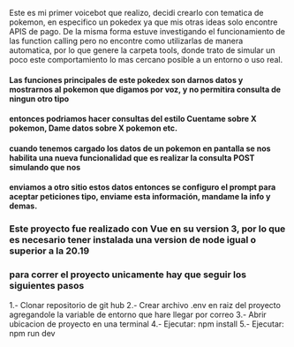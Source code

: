 Este es mi primer voicebot que realizo, decidi crearlo con tematica de pokemon, en especifico un pokedex ya que mis otras ideas solo encontre APIS de pago.
De la misma forma estuve investigando el funcionamiento de las function calling pero no encontre como utilizarlas de manera automatica, por lo que genere la carpeta 
tools, donde trato de simular un poco este comportamiento lo mas cercano posible a un entorno o uso real.

#### Las funciones principales de este pokedex son darnos datos y mostrarnos al pokemon que digamos por voz, y no permitira consulta de ningun otro tipo
#### entonces podriamos hacer consultas del estilo Cuentame sobre X pokemon, Dame datos sobre X pokemon etc.
#### cuando tenemos cargado los datos de un pokemon en pantalla se nos habilita una nueva funcionalidad que es realizar la consulta POST simulando que nos 
#### enviamos a otro sitio estos datos entonces se configuro el prompt para aceptar peticiones tipo, enviame esta información, mandame la info y demas.

### Este proyecto fue realizado con Vue en su version 3, por lo que es necesario tener instalada una version de node igual o superior a la 20.19
### para correr el proyecto unicamente hay que seguir los siguientes pasos

 1.-  Clonar repositorio de git hub
 2.-  Crear archivo .env en raiz del proyecto agregandole la variable de entorno que hare llegar por correo
 3.-  Abrir ubicacion de proyecto en una terminal
 4.-  Ejecutar: npm install 
 5.-  Ejecutar: npm run dev
